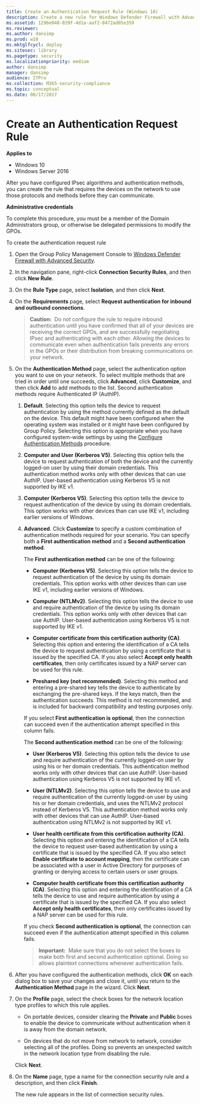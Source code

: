 ```yaml
---
title: Create an Authentication Request Rule (Windows 10)
description: Create a new rule for Windows Defender Firewall with Advanced Security so devices on the network use IPsec protocols and methods before they can communicate.
ms.assetid: 1296e048-039f-4d1a-aaf2-8472ad05e359
ms.reviewer: 
ms.author: dansimp
ms.prod: w10
ms.mktglfcycl: deploy
ms.sitesec: library
ms.pagetype: security
ms.localizationpriority: medium
author: dansimp
manager: dansimp
audience: ITPro
ms.collection: M365-security-compliance
ms.topic: conceptual
ms.date: 08/17/2017
---
```


# Create an Authentication Request Rule

**Applies to**
-   Windows 10
-   Windows Server 2016

After you have configured IPsec algorithms and authentication methods, you can create the rule that requires the devices on the network to use those protocols and methods before they can communicate.

**Administrative credentials**

To complete this procedure, you must be a member of the Domain Administrators group, or otherwise be delegated permissions to modify the GPOs.

To create the authentication request rule

1. Open the Group Policy Management Console to [Windows Defender Firewall with Advanced Security](open-the-group-policy-management-console-to-windows-firewall-with-advanced-security.md).

2.  In the navigation pane, right-click **Connection Security Rules**, and then click **New Rule**.

3.  On the **Rule Type** page, select **Isolation**, and then click **Next**.

4.  On the **Requirements** page, select **Request authentication for inbound and outbound connections**.

    >**Caution:**  Do not configure the rule to require inbound authentication until you have confirmed that all of your devices are receiving the correct GPOs, and are successfully negotiating IPsec and authenticating with each other. Allowing the devices to communicate even when authentication fails prevents any errors in the GPOs or their distribution from breaking communications on your network.

5.  On the **Authentication Method** page, select the authentication option you want to use on your network. To select multiple methods that are tried in order until one succeeds, click **Advanced**, click **Customize**, and then click **Add** to add methods to the list. Second authentication methods require Authenticated IP (AuthIP).

    1.  **Default**. Selecting this option tells the device to request authentication by using the method currently defined as the default on the device. This default might have been configured when the operating system was installed or it might have been configured by Group Policy. Selecting this option is appropriate when you have configured system-wide settings by using the [Configure Authentication Methods](configure-authentication-methods.md) procedure.

    2.  **Computer and User (Kerberos V5)**. Selecting this option tells the device to request authentication of both the device and the currently logged-on user by using their domain credentials. This authentication method works only with other devices that can use AuthIP. User-based authentication using Kerberos V5 is not supported by IKE v1.

    3.  **Computer (Kerberos V5)**. Selecting this option tells the device to request authentication of the device by using its domain credentials. This option works with other devices than can use IKE v1, including earlier versions of Windows.

    4.  **Advanced**. Click **Customize** to specify a custom combination of authentication methods required for your scenario. You can specify both a **First authentication method** and a **Second authentication method**.

        The **First authentication method** can be one of the following:

        -   **Computer (Kerberos V5)**. Selecting this option tells the device to request authentication of the device by using its domain credentials. This option works with other devices than can use IKE v1, including earlier versions of Windows.

        -   **Computer (NTLMv2)**. Selecting this option tells the device to use and require authentication of the device by using its domain credentials. This option works only with other devices that can use AuthIP. User-based authentication using Kerberos V5 is not supported by IKE v1.

        -   **Computer certificate from this certification authority (CA)**. Selecting this option and entering the identification of a CA tells the device to request authentication by using a certificate that is issued by the specified CA. If you also select **Accept only health certificates**, then only certificates issued by a NAP server can be used for this rule.

        -   **Preshared key (not recommended)**. Selecting this method and entering a pre-shared key tells the device to authenticate by exchanging the pre-shared keys. If the keys match, then the authentication succeeds. This method is not recommended, and is included for backward compatibility and testing purposes only.

        If you select **First authentication is optional**, then the connection can succeed even if the authentication attempt specified in this column fails.

        The **Second authentication method** can be one of the following:

        -   **User (Kerberos V5)**. Selecting this option tells the device to use and require authentication of the currently logged-on user by using his or her domain credentials. This authentication method works only with other devices that can use AuthIP. User-based authentication using Kerberos V5 is not supported by IKE v1.

        -   **User (NTLMv2)**. Selecting this option tells the device to use and require authentication of the currently logged-on user by using his or her domain credentials, and uses the NTLMv2 protocol instead of Kerberos V5. This authentication method works only with other devices that can use AuthIP. User-based authentication using NTLMv2 is not supported by IKE v1.

        -   **User health certificate from this certification authority (CA)**. Selecting this option and entering the identification of a CA tells the device to request user-based authentication by using a certificate that is issued by the specified CA. If you also select **Enable certificate to account mapping**, then the certificate can be associated with a user in Active Directory for purposes of granting or denying access to certain users or user groups.

        -   **Computer health certificate from this certification authority (CA)**. Selecting this option and entering the identification of a CA tells the device to use and require authentication by using a certificate that is issued by the specified CA. If you also select **Accept only health certificates**, then only certificates issued by a NAP server can be used for this rule.

        If you check **Second authentication is optional**, the connection can succeed even if the authentication attempt specified in this column fails.

        >**Important:**  Make sure that you do not select the boxes to make both first and second authentication optional. Doing so allows plaintext connections whenever authentication fails.

6.  After you have configured the authentication methods, click **OK** on each dialog box to save your changes and close it, until you return to the **Authentication Method** page in the wizard. Click **Next**.

7.  On the **Profile** page, select the check boxes for the network location type profiles to which this rule applies.

    -   On portable devices, consider clearing the **Private** and **Public** boxes to enable the device to communicate without authentication when it is away from the domain network.

    -   On devices that do not move from network to network, consider selecting all of the profiles. Doing so prevents an unexpected switch in the network location type from disabling the rule.

    Click **Next**.

8.  On the **Name** page, type a name for the connection security rule and a description, and then click **Finish**.

    The new rule appears in the list of connection security rules.
